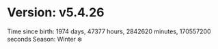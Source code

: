 # Version: v5.4.26
Time since birth: 1974 days, 47377 hours, 2842620 minutes, 170557200 seconds
Season: Winter ❄️
